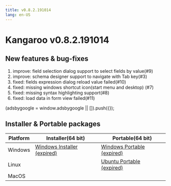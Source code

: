 ```yaml
---
title: v0.8.2.191014
lang: en-US
---
```


# Kangaroo v0.8.2.191014


## New features & bug-fixes
1. improve: field selection dialog support to select fields by value(#9)
2. improve: schema designer support to navigate with Tab key(#3)
3. fixed: fields expression dialog reload value failed(#10)
4. fixed: missing windows shortcut icon(start menu and desktop) (#7)
5. fixed: missing syntax highlighting support(#8)
6. fixed: load data in form view failed(#11)


<div>
    <script2 type="text/javascript" async="true" src="https://pagead2.googlesyndication.com/pagead/js/adsbygoogle.js" />
    <ins class="adsbygoogle"
        style="display:block; text-align:center;"
        data-ad-layout="in-article"
        data-ad-format="fluid"
        data-ad-client="ca-pub-3975819313740938"
        data-ad-slot="6760827895"></ins>
    <script2 type="text/javascript">
        (adsbygoogle = window.adsbygoogle || []).push({});
    </script2>
</div>


## Installer & Portable packages <Badge text="link expired" type="warning"/>

| Platform          | Installer(64 bit) | Portable(64 bit)  |
|-------------------|-------------------|-------------------|
| Windows | [Windows Installer (expired)](https://github.com/dbkangaroo/kangaroo/releases/download/v0.8.2.191014/Kangaroo_0.8.2.191014_win64.exe) | [Windows Portable (expired)](https://github.com/dbkangaroo/kangaroo/releases/download/v0.8.2.191014/Kangaroo_0.8.2.191014_win64.7z) |
| Linux |  | [Ubuntu Portable (expired)](https://github.com/dbkangaroo/kangaroo/releases/download/v0.8.2.191014/Kangaroo_0.8.2.191014_ubuntu.zip) |
| MacOS |  |  |
